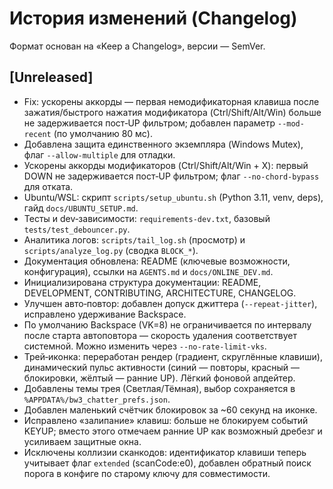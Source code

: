 # История изменений (Changelog)

Формат основан на «Keep a Changelog», версии — SemVer.

## [Unreleased]
- Fix: ускорены аккорды — первая немодификаторная клавиша после зажатия/быстрого нажатия модификатора (Ctrl/Shift/Alt/Win) больше не задерживается пост‑UP фильтром; добавлен параметр `--mod-recent` (по умолчанию 80 мс).
- Добавлена защита единственного экземпляра (Windows Mutex), флаг `--allow-multiple` для отладки.
- Ускорены аккорды модификаторов (Ctrl/Shift/Alt/Win + X): первый DOWN не задерживается пост‑UP фильтром; флаг `--no-chord-bypass` для отката.
- Ubuntu/WSL: скрипт `scripts/setup_ubuntu.sh` (Python 3.11, venv, deps), гайд `docs/UBUNTU_SETUP.md`.
- Тесты и dev‑зависимости: `requirements-dev.txt`, базовый `tests/test_debouncer.py`.
- Аналитика логов: `scripts/tail_log.sh` (просмотр) и `scripts/analyze_log.py` (сводка `BLOCK_*`).
- Документация обновлена: README (ключевые возможности, конфигурация), ссылки на `AGENTS.md` и `docs/ONLINE_DEV.md`.
- Инициализирована структура документации: README, DEVELOPMENT, CONTRIBUTING, ARCHITECTURE, CHANGELOG.
- Улучшен авто‑повтор: добавлен допуск джиттера (`--repeat-jitter`), исправлено удерживание Backspace.
- По умолчанию Backspace (VK=8) не ограничивается по интервалу после старта автоповтора — скорость удаления соответствует системной. Можно изменить через `--no-rate-limit-vks`.
- Трей‑иконка: переработан рендер (градиент, скруглённые клавиши), динамический пульс активности (синий — повторы, красный — блокировки, жёлтый — ранние UP). Лёгкий фоновой апдейтер.
- Добавлены темы трея (Светлая/Тёмная), выбор сохраняется в `%APPDATA%/bw3_chatter_prefs.json`.
- Добавлен маленький счётчик блокировок за ~60 секунд на иконке.
- Исправлено «залипание» клавиш: больше не блокируем событий KEYUP; вместо этого отмечаем ранние UP как возможный дребезг и усиливаем защитные окна.
- Исключены коллизии сканкодов: идентификатор клавиши теперь учитывает флаг `extended` (scanCode:e0), добавлен обратный поиск порога в конфиге по старому ключу для совместимости.
